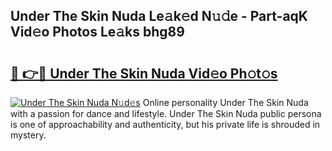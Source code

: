 ## Under The Skin Nuda Le𝚊k𝚎d N𝚞𝚍e - Part-aqK Vid𝚎o Photos Le𝚊ks bhg89

# <h2><a href="http://fbfrl9.evod.top/?m=Under+The+Skin+Nuda">🔗 👉🔴 Under The Skin Nuda Vid𝚎o Ph𝚘t𝚘s</a></h2>

[![Under The Skin Nuda N𝚞d𝚎s](https://i.imgur.com/8V9OHl7.gif)](http://fbfrl9.evod.top/?m=Under+The+Skin+Nuda)
Online personality Under The Skin Nuda with a passion for dance and lifestyle. Under The Skin Nuda public persona is one of approachability and authenticity, but his private life is shrouded in mystery. 
